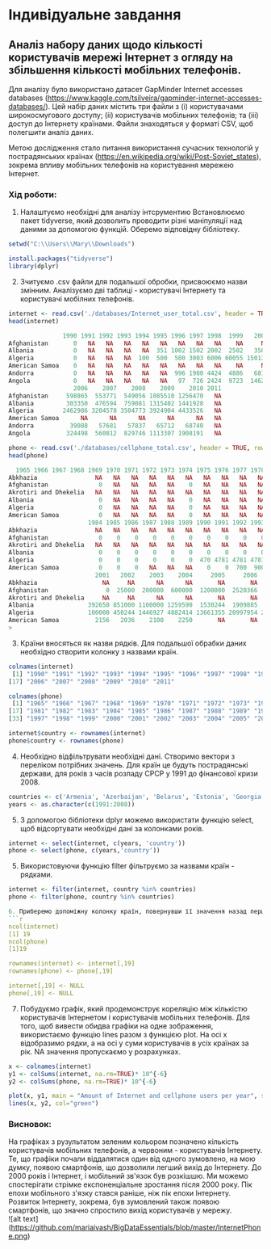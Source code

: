 # Індивідуальне завдання

## Аналіз набору даних щодо кількості користувачів мережі Інтернет з огляду на збільшення кількості мобільних телефонів. 

Для аналізу було використано датасет GapMinder Internet accesses databases (https://www.kaggle.com/tsilveira/gapminder-internet-accesses-databases/).
Цей набір даних містить три файли з (i) користувачами широкосмугового доступу; (ii) користувачів мобільних телефонів; та (iii) доступ до Інтернету країнами. Файли знаходяться у форматі CSV, щоб полегшити аналіз даних.

Метою дослідження стало питання використання сучасних технологій у пострадянських країнах (https://en.wikipedia.org/wiki/Post-Soviet_states), зокрема впливу мобільних телефонів на користування мережею Інтернет.

### Хід роботи:

1. Налаштуємо необхідні для аналізу інтсрументию Встановлюємо пакет tidyverse, який дозволить проводити різні маніпуляції над даними за допомогою функцій. Оберемо відповідну бібліотеку.
```r
setwd("C:\\Users\\Mary\\Downloads")

install.packages("tidyverse")
library(dplyr)
```

2. Зчитуємо .csv файли для подальшої обробки, присвоюємо назви змінним. Аналізуємо дві таблиці - користувачі Інтернету та користувачі мобілних телефонів.
```r
internet <- read.csv('./databases/Internet_user_total.csv', header = TRUE, row.names = 1, check.names = FALSE)
head(internet)

               1990 1991 1992 1993 1994 1995 1996 1997 1998  1999   2000   2001   2002   2003    2004    2005
Afghanistan       0   NA   NA   NA   NA   NA   NA   NA   NA    NA     NA   1118   1124  22569   28244  338045
Albania           0   NA   NA   NA   NA  351 1002 1502 2002  2502   3505  10026  12053  30194   75634  189887
Algeria           0   NA   NA   NA  100  500  500 3003 6006 60055 150137 200180 500441 700615 1501387 1921982
American Samoa    0   NA   NA   NA   NA   NA   NA   NA   NA    NA     NA     NA     NA     NA      NA      NA
Andorra           0   NA   NA   NA   NA   NA  996 1980 4424  4886   6812     NA   7775   9781   20207   29290
Angola            0   NA   NA   NA   NA   NA   97  726 2424  9723  14629  19570  40260  57159   74173  188530
                  2006    2007    2008    2009    2010 2011
Afghanistan     598865  553771  549056 1085510 1256470   NA
Albania         303350  476594  759081 1315402 1441928   NA
Algeria        2462986 3204578 3504773 3924904 4433526   NA
American Samoa      NA      NA      NA      NA      NA   NA
Andorra          39088   57681   57837   65712   68740   NA
Angola          324498  560812  829746 1113307 1908191   NA
```
```r
phone <- read.csv('./databases/cellphone_total.csv', header = TRUE, row.names = 1, check.names = FALSE)
head(phone)

  1965 1966 1967 1968 1969 1970 1971 1972 1973 1974 1975 1976 1977 1978 1979 1980 1981 1982 1983
Abkhazia                NA   NA   NA   NA   NA   NA   NA   NA   NA   NA   NA   NA   NA   NA   NA   NA   NA   NA   NA
Afghanistan              0   NA   NA   NA   NA    0   NA   NA   NA   NA    0    0    0    0    0    0    0    0    0
Akrotiri and Dhekelia   NA   NA   NA   NA   NA   NA   NA   NA   NA   NA   NA   NA   NA   NA   NA   NA   NA   NA   NA
Albania                  0   NA   NA   NA   NA    0   NA   NA   NA   NA    0    0    0    0    0    0    0    0    0
Algeria                  0   NA   NA   NA   NA    0   NA   NA   NA   NA    0    0    0    0    0    0    0    0    0
American Samoa           0   NA   NA   NA   NA    0   NA   NA   NA   NA    0    0    0    0    0    0    0    0    0
                      1984 1985 1986 1987 1988 1989 1990 1991 1992 1993 1994 1995  1996  1997  1998  1999  2000
Abkhazia                NA   NA   NA   NA   NA   NA   NA   NA   NA   NA   NA   NA    NA    NA    NA    NA    NA
Afghanistan              0    0    0    0    0    0    0    0    0    0    0    0     0     0     0     0     0
Akrotiri and Dhekelia   NA   NA   NA   NA   NA   NA   NA   NA   NA   NA   NA   NA    NA    NA    NA    NA    NA
Albania                  0    0    0    0    0    0    0    0    0    0    0    0  2300  3300  5600 11008 29791
Algeria                  0    0    0    0    0    0  470 4781 4781 4781 1348 4691 11700 17400 18000 72000 86000
American Samoa           0    0    0   NA   NA   NA    0    0  700  900 1200 1250  1300  1400  1500  1800  1992
                        2001   2002    2003    2004     2005     2006     2007     2008     2009     2010     2011
Abkhazia                  NA     NA      NA      NA       NA       NA       NA       NA       NA       NA       NA
Afghanistan                0  25000  200000  600000  1200000  2520366  4668096  7898909 10500000 13000000 17558265
Akrotiri and Dhekelia     NA     NA      NA      NA       NA       NA       NA       NA       NA       NA       NA
Albania               392650 851000 1100000 1259590  1530244  1909885  2322436  1859632  2463741  2692372  3100000
Algeria               100000 450244 1446927 4882414 13661355 20997954 27562721 27031472 32729824 32780165 35615926
American Samoa          2156   2036    2100    2250       NA       NA       NA       NA       NA       NA       NA
> 
```
3. Країни вносяться як назви рядків. Для подальшої обрабки даних необхідно створити колонку з назвами країн.
```r
colnames(internet)
 [1] "1990" "1991" "1992" "1993" "1994" "1995" "1996" "1997" "1998" "1999" "2000" "2001" "2002" "2003" "2004" "2005"
[17] "2006" "2007" "2008" "2009" "2010" "2011"

colnames(phone)
 [1] "1965" "1966" "1967" "1968" "1969" "1970" "1971" "1972" "1973" "1974" "1975" "1976" "1977" "1978" "1979" "1980"
[17] "1981" "1982" "1983" "1984" "1985" "1986" "1987" "1988" "1989" "1990" "1991" "1992" "1993" "1994" "1995" "1996"
[33] "1997" "1998" "1999" "2000" "2001" "2002" "2003" "2004" "2005" "2006" "2007" "2008" "2009" "2010" "2011"
```
```r
internet$country <- rownames(internet)
phone$country <- rownames(phone)
```
4. Необхідно відфільтрувати необхідні дані. Створимо вектори з переліком потрібних значень. Для країн це будуть пострадянські держави, для років з часів розпаду СРСР у 1991 до фінансової кризи 2008.  
```r
countries <- c('Armenia', 'Azerbaijan', 'Belarus', 'Estonia', 'Georgia', 'Kazakhstan', 'Kyrgyzstan', 'Latvia', 'Lithuania', 'Moldova', 'Russia', 'Tajikistan', 'Turkmenistan', 'Ukraine', 'Uzbekistan')
years <- as.character(c(1991:2008))
```

5. З допомогою бібліотеки dplyr можемо використати функцію select, щоб відсортувати необхідні дані за колонками років.
```r
internet <- select(internet, c(years, 'country'))
phone <- select(phone, c(years,'country'))
```
5. Використовуючи функцію filter фільтруємо за назвами країн - рядками.
```r
internet <- filter(internet, country %in% countries)
phone <- filter(phone, country %in% countries)

6. Приберемо допоміжну колонку країн, повернувши її значення назад першій колонці, та після цього видалимо останню колонку.
```r
ncol(internet)
[1] 19
ncol(phone)
[1]19

rownames(internet) <- internet[,19]
rownames(phone) <- phone[,19]

internet[,19] <- NULL
phone[,19] <- NULL
```

7. Побудуємо графік, який продемонструє кореляцію між кількістю користувачів Інтернетом і користувачів мобільних телефонів.
Для того, щоб вивести обидва графіки на одне зображення, використаємо функцію lines разом з функцією plot.
На осі x відобразимо рядки, а на осі y суми користувачів в усіх країнах за рік. NA значення пропускаємо у розрахунках.
```r
x <- colnames(internet)
y1 <- colSums(internet, na.rm=TRUE)* 10^{-6}
y2 <- colSums(phone, na.rm=TRUE)* 10^{-6}

plot(x, y1, main = "Amount of Internet and cellphone users per year", sub = "Internet is in red, phones are in green", xlab = "Years", ylab =  "Amount, mln",  type="l", col="red")
lines(x, y2, col="green")
```
### Висновок:
На графіках з рузультатом зеленим кольором позначено кількість користувачів мобільних телефонів, а червоним - користувачів Інтернету. Те, що графіки почали віддалятися один від одного зумовлено, на мою думку, появою смартфонів, що дозволили легший вихід до Інтернету. До 2000 років і Інтернет, і мобільний зв'язок був розкішшю. Ми можемо спостерігати стрімке експоненціальне зростання після 2000 року. Пік епохи мобільного з'язку стався раніше, ніж пік епохи Інтернету. Розвиток Інтернету, зокрема, був зумовлений також появою смартфонів, що значно спростило вихід користувачів у мережу.  
![alt text] (https://github.com/mariaivash/BigDataEssentials/blob/master/InternetPhone.png)

